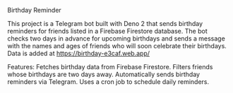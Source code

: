 Birthday Reminder

This project is a Telegram bot built with Deno 2 that sends birthday reminders for friends listed in a Firebase Firestore database. The bot checks two days in advance for upcoming birthdays and sends a message with the names and ages of friends who will soon celebrate their birthdays. Data is added at https://birthday-e3caf.web.app/

Features:
Fetches birthday data from Firebase Firestore.
Filters friends whose birthdays are two days away.
Automatically sends birthday reminders via Telegram.
Uses a cron job to schedule daily reminders.
